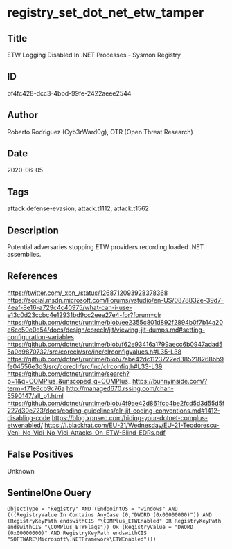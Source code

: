 # registry_set_dot_net_etw_tamper

## Title
ETW Logging Disabled In .NET Processes - Sysmon Registry

## ID
bf4fc428-dcc3-4bbd-99fe-2422aeee2544

## Author
Roberto Rodriguez (Cyb3rWard0g), OTR (Open Threat Research)

## Date
2020-06-05

## Tags
attack.defense-evasion, attack.t1112, attack.t1562

## Description
Potential adversaries stopping ETW providers recording loaded .NET assemblies.

## References
https://twitter.com/_xpn_/status/1268712093928378368
https://social.msdn.microsoft.com/Forums/vstudio/en-US/0878832e-39d7-4eaf-8e16-a729c4c40975/what-can-i-use-e13c0d23ccbc4e12931bd9cc2eee27e4-for?forum=clr
https://github.com/dotnet/runtime/blob/ee2355c801d892f2894b0f7b14a20e6cc50e0e54/docs/design/coreclr/jit/viewing-jit-dumps.md#setting-configuration-variables
https://github.com/dotnet/runtime/blob/f62e93416a1799aecc6b0947adad55a0d9870732/src/coreclr/src/inc/clrconfigvalues.h#L35-L38
https://github.com/dotnet/runtime/blob/7abe42dc1123722ed385218268bb9fe04556e3d3/src/coreclr/src/inc/clrconfig.h#L33-L39
https://github.com/dotnet/runtime/search?p=1&q=COMPlus_&unscoped_q=COMPlus_
https://bunnyinside.com/?term=f71e8cb9c76a
http://managed670.rssing.com/chan-5590147/all_p1.html
https://github.com/dotnet/runtime/blob/4f9ae42d861fcb4be2fcd5d3d55d5f227d30e723/docs/coding-guidelines/clr-jit-coding-conventions.md#1412-disabling-code
https://blog.xpnsec.com/hiding-your-dotnet-complus-etwenabled/
https://i.blackhat.com/EU-21/Wednesday/EU-21-Teodorescu-Veni-No-Vidi-No-Vici-Attacks-On-ETW-Blind-EDRs.pdf

## False Positives
Unknown

## SentinelOne Query
```
ObjectType = "Registry" AND (EndpointOS = "windows" AND (((RegistryValue In Contains AnyCase (0,"DWORD (0x00000000)")) AND (RegistryKeyPath endswithCIS "\COMPlus_ETWEnabled" OR RegistryKeyPath endswithCIS "\COMPlus_ETWFlags")) OR (RegistryValue = "DWORD (0x00000000)" AND RegistryKeyPath endswithCIS "SOFTWARE\Microsoft\.NETFramework\ETWEnabled")))

```